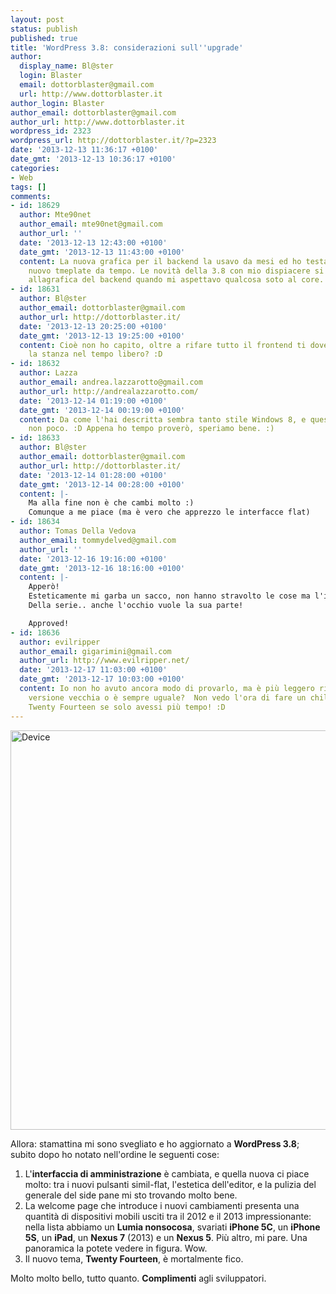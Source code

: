 ```yaml
---
layout: post
status: publish
published: true
title: 'WordPress 3.8: considerazioni sull''upgrade'
author:
  display_name: Bl@ster
  login: Blaster
  email: dottorblaster@gmail.com
  url: http://www.dottorblaster.it
author_login: Blaster
author_email: dottorblaster@gmail.com
author_url: http://www.dottorblaster.it
wordpress_id: 2323
wordpress_url: http://dottorblaster.it/?p=2323
date: '2013-12-13 11:36:17 +0100'
date_gmt: '2013-12-13 10:36:17 +0100'
categories:
- Web
tags: []
comments:
- id: 18629
  author: Mte90net
  author_email: mte90net@gmail.com
  author_url: ''
  date: '2013-12-13 12:43:00 +0100'
  date_gmt: '2013-12-13 11:43:00 +0100'
  content: La nuova grafica per il backend la usavo da mesi ed ho testato anche il
    nuovo tmeplate da tempo. Le novità della 3.8 con mio dispiacere si fermano solo
    allagrafica del backend quando mi aspettavo qualcosa soto al core.
- id: 18631
  author: Bl@ster
  author_email: dottorblaster@gmail.com
  author_url: http://dottorblaster.it/
  date: '2013-12-13 20:25:00 +0100'
  date_gmt: '2013-12-13 19:25:00 +0100'
  content: Cioè non ho capito, oltre a rifare tutto il frontend ti dovevano pure spicciare
    la stanza nel tempo libero? :D
- id: 18632
  author: Lazza
  author_email: andrea.lazzarotto@gmail.com
  author_url: http://andrealazzarotto.com/
  date: '2013-12-14 01:19:00 +0100'
  date_gmt: '2013-12-14 00:19:00 +0100'
  content: Da come l'hai descritta sembra tanto stile Windows 8, e questo spaventa
    non poco. :D Appena ho tempo proverò, speriamo bene. :)
- id: 18633
  author: Bl@ster
  author_email: dottorblaster@gmail.com
  author_url: http://dottorblaster.it/
  date: '2013-12-14 01:28:00 +0100'
  date_gmt: '2013-12-14 00:28:00 +0100'
  content: |-
    Ma alla fine non è che cambi molto :)
    Comunque a me piace (ma è vero che apprezzo le interfacce flat)
- id: 18634
  author: Tomas Della Vedova
  author_email: tommydelved@gmail.com
  author_url: ''
  date: '2013-12-16 19:16:00 +0100'
  date_gmt: '2013-12-16 18:16:00 +0100'
  content: |-
    Apperò!
    Esteticamente mi garba un sacco, non hanno stravolto le cose ma l'interfaccia ha uno stile decisamente più moderno.
    Della serie.. anche l'occhio vuole la sua parte!

    Approved!
- id: 18636
  author: evilripper
  author_email: gigarimini@gmail.com
  author_url: http://www.evilripper.net/
  date: '2013-12-17 11:03:00 +0100'
  date_gmt: '2013-12-17 10:03:00 +0100'
  content: Io non ho avuto ancora modo di provarlo, ma è più leggero rispetto alla
    versione vecchia o è sempre uguale?  Non vedo l'ora di fare un childtheme con
    Twenty Fourteen se solo avessi più tempo! :D
---
```

<p><img class="aligncenter" alt="Device" src="http://i41.tinypic.com/29ekmd1.png" width="1600" height="639" /></p>
<p>Allora: stamattina mi sono svegliato e ho aggiornato a <strong>WordPress 3.8</strong>; subito dopo ho notato nell'ordine le seguenti cose:</p>
<ol>
<li>L'<strong>interfaccia di amministrazione</strong> è cambiata, e quella nuova ci piace molto: tra i nuovi pulsanti simil-flat, l'estetica dell'editor, e la pulizia del generale del side pane mi sto trovando molto bene.</li>
<li>La welcome page che introduce i nuovi cambiamenti presenta una quantità di dispositivi mobili usciti tra il 2012 e il 2013 impressionante: nella lista abbiamo un <strong>Lumia nonsocosa</strong>, svariati <strong>iPhone 5C</strong>, un <strong>iPhone 5S</strong>, un <strong>iPad</strong>, un <strong>Nexus 7</strong> (2013) e un <strong>Nexus 5</strong>. Più altro, mi pare. Una panoramica la potete vedere in figura. Wow.</li>
<li>Il nuovo tema, <strong>Twenty Fourteen</strong>, è mortalmente fico.</li>
</ol>
<p>Molto molto bello, tutto quanto. <strong>Complimenti</strong> agli sviluppatori.</p>
